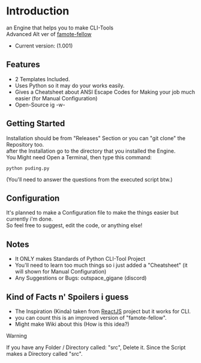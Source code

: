 # Introduction

an Engine that helps you to make CLI-Tools  
Advanced Alt ver of [famote-fellow](https://github.com/OutSpace-Gigane/famote-fellow)

- Current version: (1.001)

## Features

- 2 Templates Included.
- Uses Python so it may do your works easily.
- Gives a Cheatsheet about ANSI Escape Codes for Making your job much easier (for Manual Configuration)
- Open-Source ig -w-

## Getting Started

Installation should be from "Releases" Section or you can "git clone" the Repository too.  
after the Installation go to the directory that you installed the Engine.  
You Might need Open a Terminal, then type this command:

```
python puding.py
```

(You'll need to answer the questions from the executed script btw.)

## Configuration

It's planned to make a Configuration file to make the things easier but currently i'm done.  
So feel free to suggest, edit the code, or anything else!

## Notes

- It ONLY makes Standards of Python CLI-Tool Project
- You'll need to learn too much things so i just added a "Cheatsheet" (it will shown for Manual Configuration)
- Any Suggestions or Bugs: outspace_gigane (discord)

## Kind of Facts n' Spoilers i guess

- The Inspiration (Kinda) taken from [ReactJS](https://react.dev) project but it works for CLI.
- you can count this is an improved version of "famote-fellow".
- Might make Wiki about this (How is this idea?)

> [!WARNING]
> If you have any Folder / Directory called: "src", Delete it. Since the Script makes a Directory called "src".
